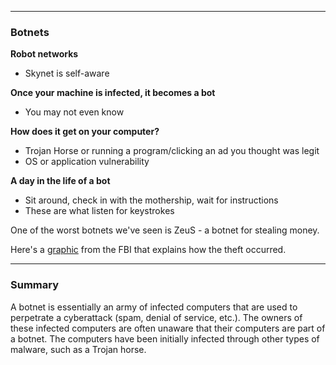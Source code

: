 - - -
### Botnets
**Robot networks**
- Skynet is self-aware

**Once your machine is infected, it becomes a bot**
- You may not even know

**How does it get on your computer?**
- Trojan Horse or running a program/clicking an ad you thought was legit
- OS or application vulnerability

**A day in the life of a bot**
- Sit around, check in with the mothership, wait for instructions
- These are what listen for keystrokes

One of the worst botnets we've seen is ZeuS - a botnet for stealing money. 

Here's a [graphic](https://archives.fbi.gov/archives/news/stories/2010/october/cyber-banking-fraud/cyber-banking-fraud-graphic) from the FBI that explains how the theft occurred.

- - -
### Summary
A botnet is essentially an army of infected computers that are used to perpetrate a cyberattack (spam, denial of service, etc.). The owners of these infected computers are often unaware that their computers are part of a botnet. The computers have been initially infected through other types of malware, such as a Trojan horse.